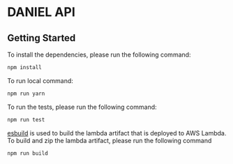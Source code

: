 # DANIEL API

## Getting Started

To install the dependencies, please run the following command:

```sh
npm install
```

To run local command:

```sh
npm run yarn
```

To run the tests, please run the following command:

```sh
npm run test
```

[esbuild](https://github.com/evanw/esbuild) is used to build the lambda artifact that is deployed to AWS Lambda. To build and zip the lambda artifact, please run the following command

```sh
npm run build
```
